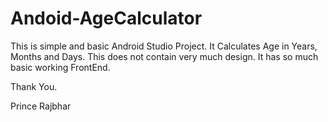 # Andoid-AgeCalculator
This is simple and basic Android Studio Project. It Calculates Age in Years, Months and Days.
This does not contain very much design.
It has so much basic working FrontEnd.

Thank You.

Prince Rajbhar
